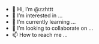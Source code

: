 - 👋 Hi, I’m @zzhttt
- 👀 I’m interested in ...
- 🌱 I’m currently learning ...
- 💞️ I’m looking to collaborate on ...
- 📫 How to reach me ...

<!---
zzhttt/zzhttt is a ✨ special ✨ repository because its `README.md` (this file) appears on your GitHub profile.
You can click the Preview link to take a look at your changes.
--->
